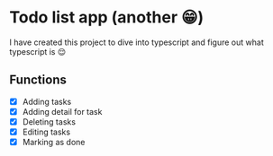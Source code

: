 # Todo list app (another 😁)
I have created this project to dive into typescript and figure out what typescript is 😌

## Functions
- [x] Adding tasks
- [x] Adding detail for task
- [x] Deleting tasks
- [x] Editing tasks
- [x] Marking as done
